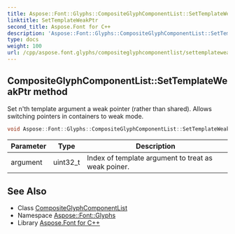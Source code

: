 ```yaml
---
title: Aspose::Font::Glyphs::CompositeGlyphComponentList::SetTemplateWeakPtr method
linktitle: SetTemplateWeakPtr
second_title: Aspose.Font for C++
description: 'Aspose::Font::Glyphs::CompositeGlyphComponentList::SetTemplateWeakPtr method. Set n''th template argument a weak pointer (rather than shared). Allows switching pointers in containers to weak mode in C++.'
type: docs
weight: 100
url: /cpp/aspose.font.glyphs/compositeglyphcomponentlist/settemplateweakptr/
---
```

## CompositeGlyphComponentList::SetTemplateWeakPtr method


Set n'th template argument a weak pointer (rather than shared). Allows switching pointers in containers to weak mode.

```cpp
void Aspose::Font::Glyphs::CompositeGlyphComponentList::SetTemplateWeakPtr(uint32_t argument) override
```


| Parameter | Type | Description |
| --- | --- | --- |
| argument | uint32_t | Index of template argument to treat as weak poiner. |

## See Also

* Class [CompositeGlyphComponentList](../)
* Namespace [Aspose::Font::Glyphs](../../)
* Library [Aspose.Font for C++](../../../)
